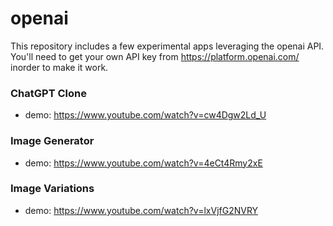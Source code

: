 # openai

This repository includes a few experimental apps leveraging the openai API.   You'll need to get your own API key from https://platform.openai.com/ inorder to make it work. 


### ChatGPT Clone
- demo: https://www.youtube.com/watch?v=cw4Dgw2Ld_U

### Image Generator
- demo: https://www.youtube.com/watch?v=4eCt4Rmy2xE

### Image Variations
- demo: https://www.youtube.com/watch?v=lxVjfG2NVRY
